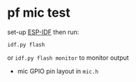 # pf mic test

set-up [ESP-IDF](https://github.com/espressif/esp-idf) then run:

```idf.py flash``` 

or ```idf.py flash monitor``` to monitor output

- mic GPIO pin layout in ```mic.h```
